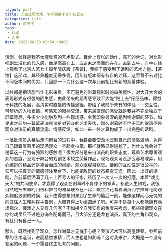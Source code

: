```yaml
---
layout: post
title: 人生这场大戏，怎样谢幕才算不枉此生
categories: Life
author: 蓝不住
tags: 
 - 戏剧
 - 人生
date: 2023-06-30 09:54 +0800
---
```

话剧，曾经是我不太懂欣赏的艺术形式。舞台上夸张的动作，高亢的台词，对比影视剧生活化的代入感，像是高高在上，应该束之高阁的存在。直到去年，有幸在线上观看了北京人艺七十周年院庆版【茶馆】，我终于感受到了话剧的艺术力量。【茶馆】这部戏，其经典程度无需多言，历年各版本都有各自的诠释，这里暂不去对比不同版本间的优劣，只回顾一下为什么这一次与此前相比有新的观看体验。

以往都是把话剧当作电影来看，不可避免的带着观影时的审美惯性，对大开大合的表现形式有很强的陌生感，由此带来的距离感导致不太能“贴上去”仔细品味。得益于科技的发展，高清实时直播的传播途径，带给了我前所未有的体验——交互性。可辨析的人物表情、可感知的眼神交流，带来最直观的感受就是我并不完全独立于屏幕背后，多多少少能触及到一些现场感。令我印象最深的是剧终谢幕的环节，如果说之前的一幕幕表演是演员对观众的艺术表达，那么谢幕时不绝于耳的掌声便是观众对演员的真情流露、情感反馈，如此一来一往才算构成了一出完整的话剧。

一批批演员从幕后走向前台的过程中，我甚至要使劲地压制自己的情感波动，免得自己跟着屏幕里的现场观众一齐起身拍掌，那样就略显得尴尬了。为什么我会对于谢幕这一行为有强烈的感触呢？很大部分是来自演员的职业态度，尊重艺术尊重观众的态度。呈现于舞台的戏剧艺术较之荧幕作品，现场观众可没那么容易唬弄，用心编排的精品还是凑合而成的闹剧，观众很容易察觉。话剧的互动性是很公平的，它可以把真实的情感倾注至台下，也能把敷衍的状态暴露无遗。因此一出好的话剧，台前幕后洒满了几十上百号人的汗水，经历了一次又一次的打磨，本着“戏比天大”的共同使命，才赢得了观众在谢幕时不肯停下的掌声。
​
都说人生如戏，我很自然地把生命的归宿和舞台的谢幕联系在一起，眼含泪花看着演员们手捧鲜花向观众鞠躬致谢的时候，我不由得想象如果到了生命的最后一刻，能像这样问心无愧的向过往人生鞠躬挥手告别，大概算得上功德圆满了吧。可并不是每个人都能拥有满场观众，懂戏之人又有几何呢？不如换个自我安慰的角度来考虑，那些所谓观众在你的戏里只不过是分饰各配角而已，且大部分还是龙套演员，真正的主角和观众，有且只有自己一人。

那么，既然找到了观众，怎样谢幕才无愧于心呢？表演艺术可以高屋建瓴，参照前辈的艺术造诣，进而精益求精；而人生也是如此吗？这对我来讲，大概是一个没有答案的问题，一个需要终生思考的问题。